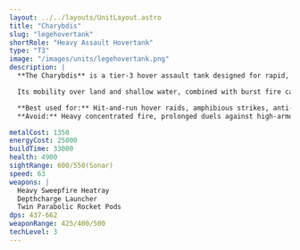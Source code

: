```yaml
---
layout: ../../layouts/UnitLayout.astro
title: "Charybdis"
slug: "legehovertank"
shortRole: "Heavy Assault Hovertank"
type: "T3"
image: "/images/units/legehovertank.png"
description: |
  **The Charybdis** is a tier-3 hover assault tank designed for rapid, terrain-agnostic engagements. Equipped with a wide-beam heatray for surface targets, twin parabolic rocket pods for arcing bombardment, and a depthcharge launcher for underwater threats, it excels in amphibious frontline roles.

  Its mobility over land and shallow water, combined with burst fire capability and sonar coverage, make it a versatile pick for shoreline assaults and mixed-terrain skirmishes. While not as durable as some land-based T3s, its speed and weapon flexibility allow it to hit hard and reposition quickly.

  **Best used for:** Hit-and-run hover raids, amphibious strikes, anti-sub harassment  
  **Avoid:** Heavy concentrated fire, prolonged duels against high-armor land walkers

metalCost: 1350
energyCost: 25000
buildTime: 33000
health: 4900
sightRange: 600/550(Sonar)
speed: 63
weapons: |
  Heavy Sweepfire Heatray  
  Depthcharge Launcher  
  Twin Parabolic Rocket Pods
dps: 437-662
weaponRange: 425/400/500
techLevel: 3
---
```

